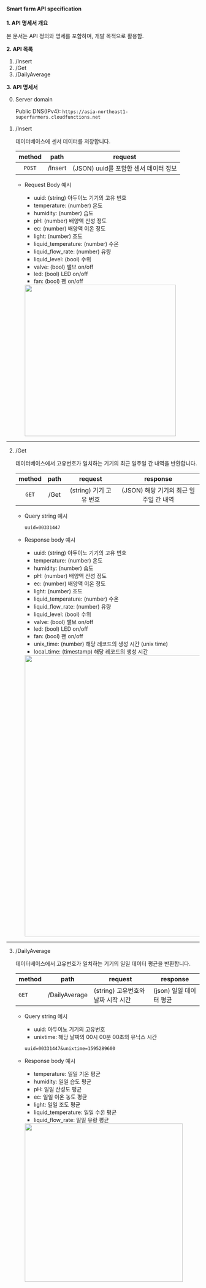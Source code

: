#### Smart farm API specification

**1. API 명세서 개요**

본 문서는 API 정의와 명세를 포함하며, 개발 목적으로 활용함.



**2. API 목록**

1. /Insert
2. /Get
3. /DailyAverage



**3. API 명세서**

0. Server domain

   Public DNS(IPv4): `https://asia-northeast1-superfarmers.cloudfunctions.net`

   

1. /Insert

   데이터베이스에 센서 데이터를 저장합니다.

   | method |  path   |                request                |
   | :----: | :-----: | :-----------------------------------: |
   | `POST` | /Insert | (JSON) uuid를 포함한 센서 데이터 정보 |

   - Request Body 예시

     - uuid: (string) 아두이노 기기의 고유 번호
     - temperature: (number) 온도
     - humidity: (number) 습도
     - pH: (number) 배양액 산성 정도
     - ec: (number) 배양액 이온 정도
     - light: (number) 조도
     - liquid_temperature: (number) 수온
     - liquid_flow_rate: (number) 유량
     - liquid_level: (bool) 수위
     - valve: (bool) 밸브 on/off
     - led: (bool) LED on/off
     - fan: (bool) 팬 on/off

     <img width="394" src="https://user-images.githubusercontent.com/29545214/87919744-37106700-cab3-11ea-8b5a-c9f3ada6d1ae.png">

   
<hr>

2. /Get

   데이터베이스에서 고유번호가 일치하는 기기의 최근 일주일 간 내역을 반환합니다.

   | method | path |         request         |                response                |
   | :----: | :--: | :---------------------: | :------------------------------------: |
   | `GET`  | /Get | (string) 기기 고유 번호 | (JSON) 해당 기기의 최근 일주일 간 내역 |

   - Query string 예시

     `uuid=00331447`

   - Response body 예시

     - uuid: (string) 아두이노 기기의 고유 번호
     - temperature: (number) 온도
     - humidity: (number) 습도
     - pH: (number) 배양액 산성 정도
     - ec: (number) 배양액 이온 정도
     - light: (number) 조도
     - liquid_temperature: (number) 수온
     - liquid_flow_rate: (number) 유량
     - liquid_level: (bool) 수위
     - valve: (bool) 밸브 on/off
     - led: (bool) LED on/off
     - fan: (bool) 팬 on/off
     - unix_time: (number) 해당 레코드의 생성 시간 (unix time)
     - local_time: (timestamp) 해당 레코드의 생성 시간
     
     <img width="732" src="https://user-images.githubusercontent.com/29545214/88047752-0f8dcd00-cb8d-11ea-9705-009f40233864.png">

<hr>

3. /DailyAverage

   데이터베이스에서 고유번호가 일치하는 기기의 일일 데이터 평균을 반환합니다.

   | method | path          | request                            | response                |
   | ------ | ------------- | ---------------------------------- | ----------------------- |
   | `GET`  | /DailyAverage | (string) 고유번호와 날짜 시작 시간 | (json) 일일 데이터 평균 |

   - Query string 예시

     - uuid: 아두이노 기기의 고유번호
     - unixtime: 해당 날짜의 00시 00분 00초의 유닉스 시간

     `uuid=00331447&unixtime=1595289600`

     

   - Response body 예시

     - temperature: 일일 기온 평균
     - humidity: 일일 습도 평균
     - pH: 일일 산성도 평균
     - ec: 일일 이온 농도 평균
     - light: 일일 조도 평균
     - liquid_temperature: 일일 수온 평균
     - liquid_flow_rate: 일일 유랑 평균

     <img width="412" src="https://user-images.githubusercontent.com/29545214/88143835-ddcf4180-cc32-11ea-9a1f-580470e9ffbb.png">

